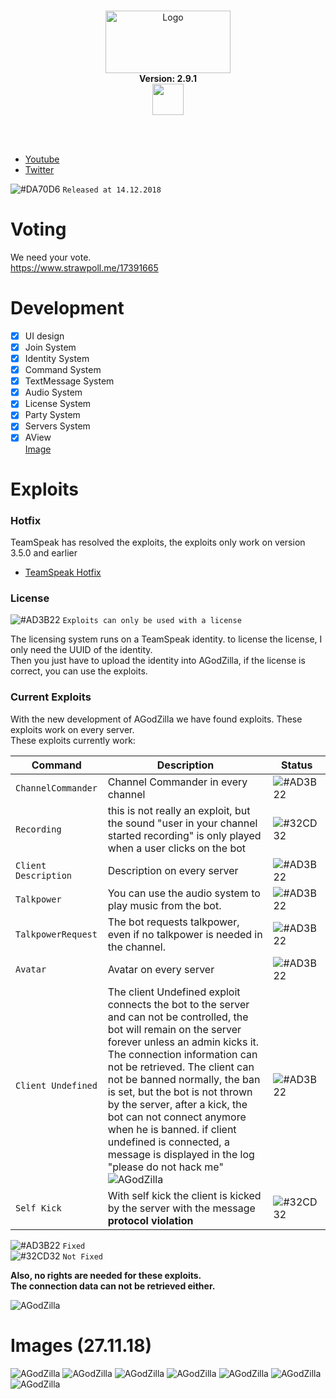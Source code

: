 <p align="center">
  <br>
  <img width="200" height="100" alt="Logo" src="https://files.catbox.moe/1tk07f.png" />
  <br>
    <b>Version: 2.9.1 </b>
  <br>
<a href="https://github.com/cydolo/AGodZilla/releases" target="_blank">
  <img height="50" weight="50" align="center" src="https://pngimage.net/wp-content/uploads/2018/05/button-flat-png-7.png"/>
</a>


  <br><br>
 </p>
 

- [Youtube](https://www.youtube.com/channel/UCgfXkVhgB1urzdvCJt6gR_w)  
- [Twitter](https://twitter.com/cydolo)     

![#DA70D6](https://placehold.it/15/48D1CC/000000?text=+) `Released at 14.12.2018`  

# Voting
We need your vote.  
https://www.strawpoll.me/17391665

# Development

- [x] UI design
- [x] Join System
- [x] Identity System
- [x] Command System
- [x] TextMessage System 
- [x] Audio System
- [x] License System
- [x] Party System
- [x] Servers System
- [x] AView   
   <a target="_blank" href="https://files.catbox.moe/zpaqgf.PNG">Image</a>

# Exploits

### Hotfix
TeamSpeak has resolved the exploits, the exploits only work on version 3.5.0 and earlier

- [TeamSpeak Hotfix](https://forum.teamspeak.com/threads/138368-TeamSpeak-3-server-3-5-1-hotfix-released?p=464166#post464166)  

### License
![#AD3B22](https://placehold.it/15/AD3B22/000000?text=+) `Exploits can only be used with a license`    

The licensing system runs on a TeamSpeak identity. to license the license, I only need the UUID of the identity.   
Then you just have to upload the identity into AGodZilla, if the license is correct, you can use the exploits.

### Current Exploits
With the new development of AGodZilla we have found exploits. These exploits work on every server.  
These exploits currently work:  

| Command | Description | Status |
| --- | --- | --- | 
| `ChannelCommander` | Channel Commander in every channel | ![#AD3B22](https://placehold.it/15/AD3B22/000000?text=+) |
| `Recording` | this is not really an exploit, but the sound "user in your channel started recording" is only played when a user clicks on the bot | ![#32CD32](https://placehold.it/15/32CD32/000000?text=+) |
| `Client Description` | Description on every server | ![#AD3B22](https://placehold.it/15/AD3B22/000000?text=+) |
| `Talkpower` | You can use the audio system to play music from the bot. | ![#AD3B22](https://placehold.it/15/AD3B22/000000?text=+)  |
| `TalkpowerRequest` | The bot requests talkpower, even if no talkpower is needed in the channel. | ![#AD3B22](https://placehold.it/15/AD3B22/000000?text=+) |
| `Avatar` | Avatar on every server | ![#AD3B22](https://placehold.it/15/AD3B22/000000?text=+) |
| `Client Undefined` | The client Undefined exploit connects the bot to the server and can not be controlled, the bot will remain on the server forever unless an admin kicks it. The connection information can not be retrieved. The client can not be banned normally, the ban is set, but the bot is not thrown by the server, after a kick, the bot can not connect anymore when he is banned. if client undefined is connected, a message is displayed in the log "please do not hack me" ![AGodZilla](https://files.catbox.moe/yk4u7d.PNG)| ![#AD3B22](https://placehold.it/15/32CD32/000000?text=+)  |
| `Self Kick` | With self kick the client is kicked by the server with the message **protocol violation** | ![#32CD32](https://placehold.it/15/32CD32/000000?text=+) |

![#AD3B22](https://placehold.it/15/AD3B22/000000?text=+) `Fixed`  
![#32CD32](https://placehold.it/15/32CD32/000000?text=+) `Not Fixed` 

**Also, no rights are needed for these exploits.**  
**The connection data can not be retrieved either.**  

![AGodZilla](https://files.catbox.moe/yy85c2.png)

# Images (27.11.18)
![AGodZilla](https://files.catbox.moe/txfmor.png)
![AGodZilla](https://files.catbox.moe/y03mjy.png)
![AGodZilla](https://files.catbox.moe/epbifb.png)
![AGodZilla](https://files.catbox.moe/683xci.png)
![AGodZilla](https://files.catbox.moe/as3xjm.png)
![AGodZilla](https://files.catbox.moe/rmdyqu.png)
![AGodZilla](https://files.catbox.moe/x0rpkw.png)
